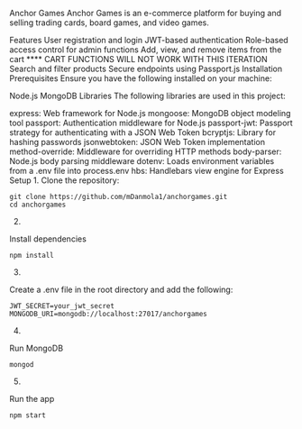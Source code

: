 Anchor Games
Anchor Games is an e-commerce platform for buying and selling trading cards, board games, and video games.

Features
User registration and login
JWT-based authentication
Role-based access control for admin functions
Add, view, and remove items from the cart **** CART FUNCTIONS WILL NOT WORK WITH THIS ITERATION
Search and filter products
Secure endpoints using Passport.js
Installation
Prerequisites
Ensure you have the following installed on your machine:

Node.js
MongoDB
Libraries
The following libraries are used in this project:

express: Web framework for Node.js
mongoose: MongoDB object modeling tool
passport: Authentication middleware for Node.js
passport-jwt: Passport strategy for authenticating with a JSON Web Token
bcryptjs: Library for hashing passwords
jsonwebtoken: JSON Web Token implementation
method-override: Middleware for overriding HTTP methods
body-parser: Node.js body parsing middleware
dotenv: Loads environment variables from a .env file into process.env
hbs: Handlebars view engine for Express
Setup
1. 
Clone the repository:
```
git clone https://github.com/mDanmola1/anchorgames.git
cd anchorgames
```
2. 
Install dependencies
```
npm install
```
3. 
Create a .env file in the root directory and add the following:
```
JWT_SECRET=your_jwt_secret
MONGODB_URI=mongodb://localhost:27017/anchorgames
```
4. 
Run MongoDB
```
mongod
```
5. 
Run the app
```
npm start
```
